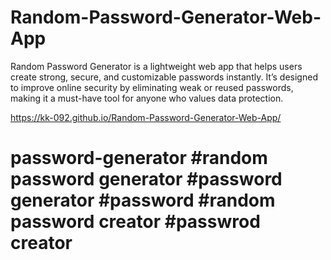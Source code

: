# Random-Password-Generator-Web-App
Random Password Generator is a lightweight web app that helps users create strong, secure, and customizable passwords instantly. It’s designed to improve online security by eliminating weak or reused passwords, making it a must-have tool for anyone who values data protection.
<br>

https://kk-092.github.io/Random-Password-Generator-Web-App/
<br>
# password-generator #random password generator #password generator #password #random password creator #passwrod creator 
